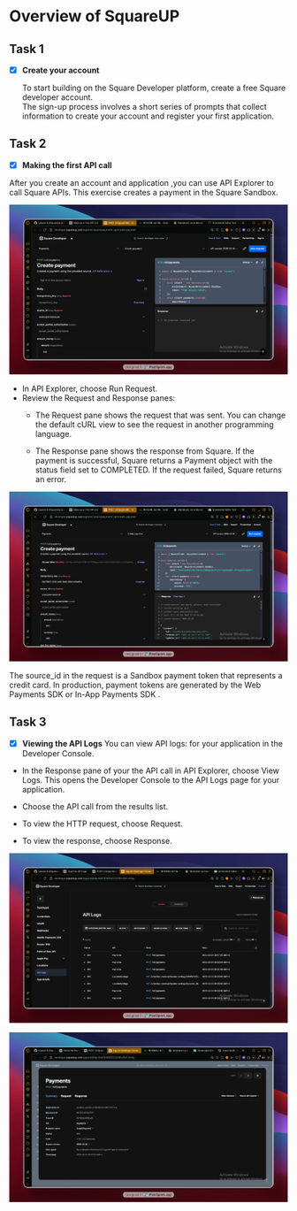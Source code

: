 # Overview of SquareUP

## Task 1
- [x] **Create your account**

  To start building on the Square Developer platform, create a free Square developer account.  
  The sign-up process involves a short series of prompts that collect information to create your account and register your first application.

## Task 2
- [x] **Making the first API call**

After you create an account and application ,you can use API Explorer to call Square APIs. This exercise creates a payment in the 
Square Sandbox.

![alt text](image.png)

- In API Explorer, choose Run Request.
- Review the Request and Response panes:
    - The Request pane shows the request that was sent. You can change the default cURL view to see the request in another programming language.
    
    - The Response pane shows the response from Square. If the payment is successful, Square returns a Payment object with the status field set to COMPLETED. If the request failed, Square returns an error.

![alt text](image-1.png)

The source_id in the request is a Sandbox payment token
 that represents a credit card. In production, payment tokens are generated by the Web Payments SDK
 or In-App Payments SDK
.

## Task 3
- [x] **Viewing the API Logs**
You can view API logs: 
 for your application in the Developer Console.

 - In the Response pane of your the API call
 in API Explorer, choose View Logs. This opens the Developer Console to the API Logs page for your application.

- Choose the API call from the results list.

- To view the HTTP request, choose Request.

- To view the response, choose Response.

![alt text](image-2.png)

![alt text](image-3.png)